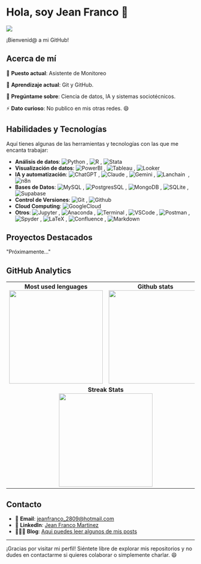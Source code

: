 # Hola, soy Jean Franco 👋

<a href="https://github.com/jeframar">
  <img src="https://readme-typing-svg.demolab.com?font=Fira+Code&pause=1000&color=9966FF&width=435&lines=Analista+de+datos;Antrop%C3%B3logo;Ingeniero+de+IA" />
</a>


¡Bienvenid@ a mi GitHub!

## Acerca de mí

💼 **Puesto actual**: Asistente de Monitoreo

🌱 **Aprendizaje actual**: Git y GitHub. 

💬 **Pregúntame sobre**: Ciencia de datos, IA y sistemas sociotécnicos.  

⚡ **Dato curioso**: No publico en mis otras redes. 😄

## Habilidades y Tecnologías

Aquí tienes algunas de las herramientas y tecnologías con las que me encanta trabajar:

- **Análisis de datos**: ![Python](https://img.shields.io/badge/-Python-9966ff?logo=python&logoColor=f1f1f1)&nbsp;, ![R](https://img.shields.io/badge/-R-9966ff?logo=r&logoColor=f1f1f1)&nbsp;,  ![Stata](https://img.shields.io/badge/-Stata-9966ff?logo=gnuplot&logoColor=f1f1f1)&nbsp;   
- **Visualización de datos**: ![PowerBI](https://img.shields.io/badge/-PowerBI-9966ff?logo=googleanalytics&logoColor=f1f1f1)&nbsp;, ![Tableau](https://img.shields.io/badge/-Tableau-9966ff?logo=tableau&logoColor=f1f1f1)&nbsp;,  ![Looker](https://img.shields.io/badge/-Looker-9966ff?logo=looker&logoColor=f1f1f1)&nbsp;
- **IA y automatización**: ![ChatGPT](https://img.shields.io/badge/-ChatGPT-9966ff?logo=openai&logoColor=f1f1f1)&nbsp;, ![Claude](https://img.shields.io/badge/-Claude-9966ff?logo=claude&logoColor=f1f1f1)&nbsp;, ![Gemini](https://img.shields.io/badge/-Gemini-9966ff?logo=google+gemini&logoColor=f1f1f1)&nbsp;,  ![Lanchain](https://img.shields.io/badge/-Langchain-9966ff?logo=langchain&logoColor=f1f1f1)&nbsp; , ![n8n](https://img.shields.io/badge/-n8n-9966ff?logo=n8n&logoColor=f1f1f1)
- **Bases de Datos**: ![MySQL](https://img.shields.io/badge/-MySQL-9966ff?logo=mysql&logoColor=f1f1f1)&nbsp;, ![PostgresSQL](https://img.shields.io/badge/-PostgresSQL-9966ff?logo=postgresql&logoColor=f1f1f1)&nbsp;, ![MongoDB](https://img.shields.io/badge/-MongoDB-9966ff?logo=mongodb&logoColor=f1f1f1)&nbsp;,  ![SQLite](https://img.shields.io/badge/SQLite-9966ff?logo=sqlite&logoColor=f1f1f1) ,  ![Supabase](https://img.shields.io/badge/-Supabase-9966ff?logo=supabase&logoColor=f1f1f1)&nbsp;  
- **Control de Versiones**: ![Git](https://img.shields.io/badge/-Git-9966ff?logo=git&logoColor=f1f1f1)&nbsp;,  ![Github](https://img.shields.io/badge/-Github-9966ff?logo=github&logoColor=f1f1f1)&nbsp;
- **Cloud Computing**:  ![GoogleCloud](https://img.shields.io/badge/-Google_Cloud-9966ff?logo=googlecloud&logoColor=f1f1f1)&nbsp;
- **Otros**: ![Jupyter](https://img.shields.io/badge/-Jupyter-9966ff?logo=jupyter&logoColor=f1f1f1)&nbsp;, ![Anaconda](https://img.shields.io/badge/-Anaconda-9966ff?logo=anaconda&logoColor=f1f1f1)&nbsp;, ![Terminal](https://badgen.net/badge/icon/Terminal?icon=terminal&label=&color=9966ff&labelColor=9966ff&scale=1)&nbsp;, ![VSCode](https://badgen.net/badge/icon/VSCode?icon=visualstudio&label=&color=9966ff&labelColor=9966ff&scale=1)&nbsp;,  ![Postman](https://img.shields.io/badge/-Postman-9966ff?logo=postman&logoColor=f1f1f1)&nbsp;, ![Spyder](https://img.shields.io/badge/-Spyder-9966ff?logo=spyderide&logoColor=f1f1f1)&nbsp;,  ![LaTeX](https://img.shields.io/badge/LaTeX-9966ff?logo=latex&logoColor=f1f1f1) , ![Confluence](https://img.shields.io/badge/Confluence-9966ff?logo=confluence&logoColor=f1f1f1) , ![Markdown](https://img.shields.io/badge/Markdown-9966ff?logo=markdown&logoColor=f1f1f1)

## Proyectos Destacados

"Próximamente..."
<!-- Aquí tienes algunos de mis proyectos favoritos: -->

<!-- - **[Nombre del Proyecto 1](https://github.com/ibsenseijas7/proyecto1)**: Breve descripción del proyecto. -->  
<!-- - **[Nombre del Proyecto 2](https://github.com/ibsenseijas7/proyecto2)**: Breve descripción del proyecto. -->  
<!-- - **[Nombre del Proyecto 3](https://github.com/ibsenseijas7/proyecto3)**: Breve descripción del proyecto. -->  

<!-- (Si no tienes proyectos públicos aún, puedes omitir esta sección o dejarla como un marcador de posición para futuras actualizaciones). -->

## GitHub Analytics

<table>
  <tr>
    <td align="center">
      <b>Most used lenguages</b><br>
      <a href="https://github.com/jeframar">
        <img height="250" src="https://github-readme-stats.vercel.app/api/top-langs/?username=jeframar&theme=dark&hide_border=true&bg_color=0D1117&title_color=9966ff&size_weight=0&count_weight=1&card_width=400&hide_title=true" />
      </a>
    </td>
    <td align="center">
      <b>Github stats</b><br>
      <a href="https://github.com/jeframar">
        <img height="250" src="https://github-readme-stats.vercel.app/api?username=jeframar&theme=dark&show_icons=true&hide_border=true&icon_color=9966ff&bg_color=0D1117&title_color=9966ff&hide_title=true&card_width=100"/>
      </a>
    </td>
  </tr>
  <tr>
    <td colspan="2" align="center">
      <b>Streak Stats</b><br>
      <a href="https://github.com/jeframar">
        <img height="250" src="https://streak-stats.demolab.com/?user=jeframar&theme=dark&hide_border=true&date_format=M%20j%5B%2C%20Y%5D&mode=weekly&card_width=400&card_height=200&icon_color=9966ff&background=0D1117&stroke=9966ff&ring=9966ff&currStreakLabel=9966ff&fire=9966ff"/>
      </a>
    </td>
  </tr>
</table>


## Contacto

- 📧 **Email**: [jeanfranco_2809@hotmail.com](mailto:jeanfranco_2809@hotmail.com)  
- 💼 **LinkedIn**: [Jean Franco Martinez](https://www.linkedin.com/in/jeframar)  
- 👨🏽‍💻 **Blog**: [Aqui puedes leer algunos de mis posts](https://jeframar.github.io/blog/)   

---

¡Gracias por visitar mi perfil! Siéntete libre de explorar mis repositorios y no dudes en contactarme si quieres colaborar o simplemente charlar. 😄
